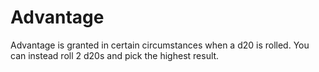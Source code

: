 # Advantage

Advantage is granted in certain circumstances when a d20 is rolled. You can instead roll 2 d20s and pick the highest result.
